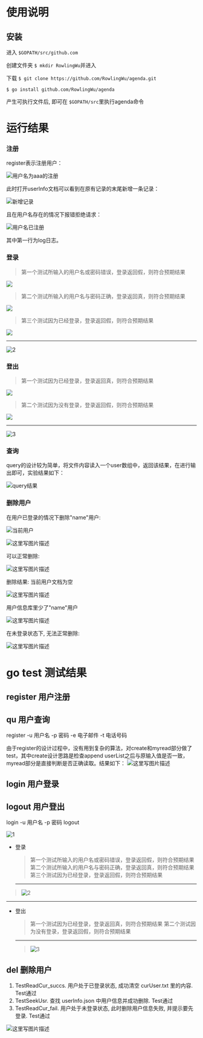 # 使用说明

## 安装

进入 ` $GOPATH/src/github.com `

创建文件夹 ` $ mkdir RowlingWu `并进入

下载 ` $ git clone https://github.com/RowlingWu/agenda.git `

` $ go install github.com/RowlingWu/agenda `

产生可执行文件后, 即可在 ` $GOPATH/src `里执行agenda命令



# 运行结果 #

### 注册

register表示注册用户：

![用户名为aaa的注册](http://img.blog.csdn.net/20171030235203152?watermark/2/text/aHR0cDovL2Jsb2cuY3Nkbi5uZXQvbGVwcmVjaGF1bl8=/font/5a6L5L2T/fontsize/400/fill/I0JBQkFCMA==/dissolve/70/gravity/SouthEast)


此时打开userInfo文档可以看到在原有记录的末尾新增一条记录：

![新增记录](http://img.blog.csdn.net/20171031000514741?watermark/2/text/aHR0cDovL2Jsb2cuY3Nkbi5uZXQvbGVwcmVjaGF1bl8=/font/5a6L5L2T/fontsize/400/fill/I0JBQkFCMA==/dissolve/70/gravity/SouthEast)


且在用户名存在的情况下报错拒绝请求：

![用户名已注册](http://img.blog.csdn.net/20171031000651307?watermark/2/text/aHR0cDovL2Jsb2cuY3Nkbi5uZXQvbGVwcmVjaGF1bl8=/font/5a6L5L2T/fontsize/400/fill/I0JBQkFCMA==/dissolve/70/gravity/SouthEast)

其中第一行为log日志。

### 登录

  >第一个测试所输入的用户名或密码错误，登录返回假，则符合预期结果

   ![][4]

  > 第二个测试所输入的用户名与密码正确，登录返回真，则符合预期结果
  
  ![][5]
  > 第三个测试因为已经登录，登录返回假，则符合预期结果
   
  ![][6]
  ***
 ![2][2]


### 登出 

  >第一个测试因为已经登录，登录返回真，则符合预期结果

   ![][7]

  > 第二个测试因为没有登录，登录返回假，则符合预期结果
  
   ![][8]
   ***
  ![3][3]



### 查询 


query的设计较为简单，将文件内容读入一个user数组中，返回该结果，在进行输出即可，实验结果如下：

![query结果](http://img.blog.csdn.net/20171031001122742?watermark/2/text/aHR0cDovL2Jsb2cuY3Nkbi5uZXQvbGVwcmVjaGF1bl8=/font/5a6L5L2T/fontsize/400/fill/I0JBQkFCMA==/dissolve/70/gravity/SouthEast)



### 删除用户 

在用户已登录的情况下删除"name"用户:

![当前用户](http://img.blog.csdn.net/20171031234314998?watermark/2/text/aHR0cDovL2Jsb2cuY3Nkbi5uZXQvd3VybGlu/font/5a6L5L2T/fontsize/400/fill/I0JBQkFCMA==/dissolve/70/gravity/SouthEast)

![这里写图片描述](http://img.blog.csdn.net/20171031234352754?watermark/2/text/aHR0cDovL2Jsb2cuY3Nkbi5uZXQvd3VybGlu/font/5a6L5L2T/fontsize/400/fill/I0JBQkFCMA==/dissolve/70/gravity/SouthEast)

可以正常删除:

![这里写图片描述](http://img.blog.csdn.net/20171031234527310?watermark/2/text/aHR0cDovL2Jsb2cuY3Nkbi5uZXQvd3VybGlu/font/5a6L5L2T/fontsize/400/fill/I0JBQkFCMA==/dissolve/70/gravity/SouthEast)

删除结果: 当前用户文档为空

![这里写图片描述](http://img.blog.csdn.net/20171031234733379?watermark/2/text/aHR0cDovL2Jsb2cuY3Nkbi5uZXQvd3VybGlu/font/5a6L5L2T/fontsize/400/fill/I0JBQkFCMA==/dissolve/70/gravity/SouthEast)

用户信息库里少了"name"用户

![这里写图片描述](http://img.blog.csdn.net/20171031234744661?watermark/2/text/aHR0cDovL2Jsb2cuY3Nkbi5uZXQvd3VybGlu/font/5a6L5L2T/fontsize/400/fill/I0JBQkFCMA==/dissolve/70/gravity/SouthEast)

在未登录状态下, 无法正常删除: 

![这里写图片描述](http://img.blog.csdn.net/20171031235055613?watermark/2/text/aHR0cDovL2Jsb2cuY3Nkbi5uZXQvd3VybGlu/font/5a6L5L2T/fontsize/400/fill/I0JBQkFCMA==/dissolve/70/gravity/SouthEast)

# go test 测试结果

## register 用户注册
## qu 用户查询
register -u 用户名 -p 密码 -e 电子邮件 -t 电话号码

由于register的设计过程中，没有用到复杂的算法，对create和myread部分做了test，其中create设计思路是检查append userList之后与原输入值是否一致，myread部分是直接判断是否正确读取。结果如下：
![这里写图片描述](http://img.blog.csdn.net/20171031001824124?watermark/2/text/aHR0cDovL2Jsb2cuY3Nkbi5uZXQvbGVwcmVjaGF1bl8=/font/5a6L5L2T/fontsize/400/fill/I0JBQkFCMA==/dissolve/70/gravity/SouthEast)


## login 用户登录
## logout 用户登出


login -u 用户名 -p 密码 
logout


 ![1][1]
 
 

- 登录
  >第一个测试所输入的用户名或密码错误，登录返回假，则符合预期结果
   第二个测试所输入的用户名与密码正确，登录返回真，则符合预期结果
   第三个测试因为已经登录，登录返回假，则符合预期结果
  ***
 >![2][2]

***
- 登出
  >第一个测试因为已经登录，登录返回真，则符合预期结果
   第二个测试因为没有登录，登录返回假，则符合预期结果
   ***
  >![3][3]








## del 删除用户 ##

 1. TestReadCur_succs. 用户处于已登录状态, 成功清空 curUser.txt 里的内容. Test通过
 2. TestSeekUsr. 查找 userInfo.json 中用户信息并成功删除. Test通过
 3. TestReadCur_fail. 用户处于未登录状态, 此时删除用户信息失败, 并提示要先登录. Test通过

![这里写图片描述](http://img.blog.csdn.net/20171031213628394?watermark/2/text/aHR0cDovL2Jsb2cuY3Nkbi5uZXQvd3VybGlu/font/5a6L5L2T/fontsize/400/fill/I0JBQkFCMA==/dissolve/70/gravity/SouthEast)



  [1]: https://imgsa.baidu.com/forum/w%3D580/sign=f1e8776eaa8b87d65042ab1737092860/3dc9a0efce1b9d16bf0e5f3ef8deb48f8d5464b7.jpg
  
  [2]: https://imgsa.baidu.com/forum/w%3D580/sign=c4f551e48cd6277fe912323018391f63/ece0c91b9d16fdfaeca503b1bf8f8c5495ee7bb7.jpg
  
  [3]: https://imgsa.baidu.com/forum/w%3D580/sign=e57f77b92c7f9e2f70351d002f31e962/85149a16fdfaaf51b72a44e0875494eef11f7ab7.jpg
  
  [4]: https://imgsa.baidu.com/forum/w%3D580/sign=5b8fe79c25738bd4c421b239918a876c/ce3ae2dde71190eff7fd0a9ec51b9d16fdfa6078.jpg
  
  [5]:https://imgsa.baidu.com/forum/w%3D580/sign=8aa17d78b8de9c82a665f9875c8080d2/e20e4b086e061d951282ae7970f40ad163d9cabe.jpg
  
  [6]: https://imgsa.baidu.com/forum/w%3D580/sign=02baa58b5a3d26972ed3085565fab24f/9a57cbbf6c81800abb8e114fba3533fa828b4713.jpg
  
  [7]: https://imgsa.baidu.com/forum/w%3D580/sign=86222b693d7adab43dd01b4bbbd5b36b/d05f48c2d56285359be64a609bef76c6a7ef6378.jpg
  
  [8]: https://imgsa.baidu.com/forum/w%3D580/sign=1badee6766224f4a5799731b39f69044/78f5858ba61ea8d35449ec459c0a304e251f5813.jpg